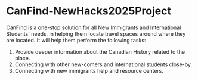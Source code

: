 # CanFind-NewHacks2025Project
CanFind is a one-stop solution for all New Immigrants and International Students' needs, in helping them locate travel spaces around where they are located. It will help them perform the following tasks:

1) Provide deeper information about the Canadian History related to the place.
2) Connecting with other new-comers and international students close-by.
3) Connecting with new immigrants help and resource centers.
